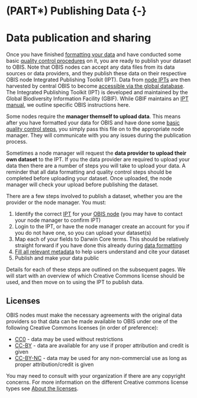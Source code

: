 # (PART\*) Publishing Data {-}

# Data publication and sharing

Once you have finished [formatting your data](formatting.html) and have conducted some basic [quality control procedures](DATA_QC.HTML) on it, you are ready to publish your dataset to OBIS. Note that OBIS nodes can accept any data files from its data sources or data providers, and they publish these data on their respective OBIS node Integrated Publishing Toolkit (IPT). Data from [node IPTs](https://ipt.iobis.org/) are then harvested by central OBIS to become [accessible via the global database](access.html#full-exports). The Integrated Publishing Toolkit (IPT) is developed and maintained by the Global Biodiversity Information Facility (GBIF). While GBIF maintains an [IPT manual](https://www.gbif.org/ipt), we outline specific OBIS instructions here.

Some nodes require the **manager themself to upload data**. This means after you have formatted your data for OBIS and have done some [basic quality control steps](data_qc.html), you simply pass this file on to the appropriate node manager. They will communicate with you any issues during the publication process.

Sometimes a node manager will request the **data provider to upload their own dataset** to the IPT. If you the data provider are required to upload your data then there are a number of steps you will take to upload your data. A reminder that all data formatting and quality control steps should be completed before uploading your dataset. Once uploaded, the node manager will check your upload before publishing the dataset.

There are a few steps involved to publish a dataset, whether you are the provider or the node manager. You must:

1. Identify the correct [IPT](https://ipt.iobis.org/) for your [OBIS node](https://obis.org/contact/) (you may have to contact your node manager to confirm IPT)
2. Login to the IPT, or have the node manager create an account for you if you do not have one, so you can upload your dataset(s)
3. Map each of your fields to Darwin Core terms. This should be relatively straight forward if you have done this already during [data formatting](formatting.html)
4. [Fill all relevant metadata](eml.html) to help users understand and cite your dataset
5. Publish and make your data public

Details for each of these steps are outlined on the subsequent pages. We will start with an overview of which Creative Commons license should be used, and then move on to using the IPT to publish data.

## Licenses

OBIS nodes must make the necessary agreements with the original data providers so that data can be made available to OBIS under one of the following Creative Commons licenses (in order of preference):

* [CC0](https://creativecommons.org/publicdomain/zero/1.0/) -  data may be used without restrictions
* [CC-BY](https://creativecommons.org/licenses/by/4.0/) - data are available for any use if proper attribution and credit is given
* [CC-BY-NC](https://creativecommons.org/licenses/by-nc/4.0/) - data may be used for any non-commercial use as long as proper attribution/credit is given

You may need to consult with your organization if there are any copyright concerns. For more information on the different Creative commons license types see [About the licenses](https://creativecommons.org/licenses/).
